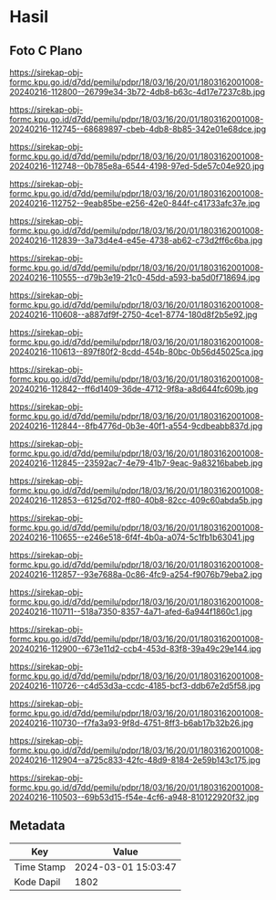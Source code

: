 # Hasil

## Foto C Plano

https://sirekap-obj-formc.kpu.go.id/d7dd/pemilu/pdpr/18/03/16/20/01/1803162001008-20240216-112800--26799e34-3b72-4db8-b63c-4d17e7237c8b.jpg

https://sirekap-obj-formc.kpu.go.id/d7dd/pemilu/pdpr/18/03/16/20/01/1803162001008-20240216-112745--68689897-cbeb-4db8-8b85-342e01e68dce.jpg

https://sirekap-obj-formc.kpu.go.id/d7dd/pemilu/pdpr/18/03/16/20/01/1803162001008-20240216-112748--0b785e8a-6544-4198-97ed-5de57c04e920.jpg

https://sirekap-obj-formc.kpu.go.id/d7dd/pemilu/pdpr/18/03/16/20/01/1803162001008-20240216-112752--9eab85be-e256-42e0-844f-c41733afc37e.jpg

https://sirekap-obj-formc.kpu.go.id/d7dd/pemilu/pdpr/18/03/16/20/01/1803162001008-20240216-112839--3a73d4e4-e45e-4738-ab62-c73d2ff6c6ba.jpg

https://sirekap-obj-formc.kpu.go.id/d7dd/pemilu/pdpr/18/03/16/20/01/1803162001008-20240216-110555--d79b3e19-21c0-45dd-a593-ba5d0f718694.jpg

https://sirekap-obj-formc.kpu.go.id/d7dd/pemilu/pdpr/18/03/16/20/01/1803162001008-20240216-110608--a887df9f-2750-4ce1-8774-180d8f2b5e92.jpg

https://sirekap-obj-formc.kpu.go.id/d7dd/pemilu/pdpr/18/03/16/20/01/1803162001008-20240216-110613--897f80f2-8cdd-454b-80bc-0b56d45025ca.jpg

https://sirekap-obj-formc.kpu.go.id/d7dd/pemilu/pdpr/18/03/16/20/01/1803162001008-20240216-112842--ff6d1409-36de-4712-9f8a-a8d644fc609b.jpg

https://sirekap-obj-formc.kpu.go.id/d7dd/pemilu/pdpr/18/03/16/20/01/1803162001008-20240216-112844--8fb4776d-0b3e-40f1-a554-9cdbeabb837d.jpg

https://sirekap-obj-formc.kpu.go.id/d7dd/pemilu/pdpr/18/03/16/20/01/1803162001008-20240216-112845--23592ac7-4e79-41b7-9eac-9a83216babeb.jpg

https://sirekap-obj-formc.kpu.go.id/d7dd/pemilu/pdpr/18/03/16/20/01/1803162001008-20240216-112853--6125d702-ff80-40b8-82cc-409c60abda5b.jpg

https://sirekap-obj-formc.kpu.go.id/d7dd/pemilu/pdpr/18/03/16/20/01/1803162001008-20240216-110655--e246e518-6f4f-4b0a-a074-5c1fb1b63041.jpg

https://sirekap-obj-formc.kpu.go.id/d7dd/pemilu/pdpr/18/03/16/20/01/1803162001008-20240216-112857--93e7688a-0c86-4fc9-a254-f9076b79eba2.jpg

https://sirekap-obj-formc.kpu.go.id/d7dd/pemilu/pdpr/18/03/16/20/01/1803162001008-20240216-110711--518a7350-8357-4a71-afed-6a944f1860c1.jpg

https://sirekap-obj-formc.kpu.go.id/d7dd/pemilu/pdpr/18/03/16/20/01/1803162001008-20240216-112900--673e11d2-ccb4-453d-83f8-39a49c29e144.jpg

https://sirekap-obj-formc.kpu.go.id/d7dd/pemilu/pdpr/18/03/16/20/01/1803162001008-20240216-110726--c4d53d3a-ccdc-4185-bcf3-ddb67e2d5f58.jpg

https://sirekap-obj-formc.kpu.go.id/d7dd/pemilu/pdpr/18/03/16/20/01/1803162001008-20240216-110730--f7fa3a93-9f8d-4751-8ff3-b6ab17b32b26.jpg

https://sirekap-obj-formc.kpu.go.id/d7dd/pemilu/pdpr/18/03/16/20/01/1803162001008-20240216-112904--a725c833-42fc-48d9-8184-2e59b143c175.jpg

https://sirekap-obj-formc.kpu.go.id/d7dd/pemilu/pdpr/18/03/16/20/01/1803162001008-20240216-110503--69b53d15-f54e-4cf6-a948-810122920f32.jpg


## Metadata

| Key        | Value               |
| ---------- | ------------------- |
| Time Stamp | 2024-03-01 15:03:47 |
| Kode Dapil | 1802                |



